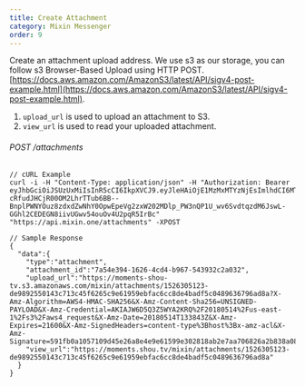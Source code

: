 ```yaml
---
title: Create Attachment
category: Mixin Messenger
order: 9
---
```


Create an attachment upload address. We use s3 as our storage, you can follow s3 Browser-Based Upload using HTTP POST. [https://docs.aws.amazon.com/AmazonS3/latest/API/sigv4-post-example.html](https://docs.aws.amazon.com/AmazonS3/latest/API/sigv4-post-example.html).

1. `upload_url` is used to upload an attachment to S3.
2. `view_url` is used to read your uploaded attachment.

###### POST /attachments

```
// cURL Example
curl -i -H "Content-Type: application/json" -H "Authorization: Bearer eyJhbGciOiJSUzUxMiIsInR5cCI6IkpXVCJ9.eyJleHAiOjE1MzMxMTYzNjEsImlhdCI6MTUyNTM0MDM2MSwianRpIjoiNDRhOGRiZDAtODU3NC00Y2VhLTk3NWEtYzI5OWIwZWQyMTk4Iiwic2lkIjoiYTM0YzA3YTktNzU1ZC00YjU0LTk0YzUtZTQ1ZTlhMmRkNDNlIiwic2lnIjoiN2IzMzEwYTQ2NjY5YzNkNWJkMjFkNjRlNWRhNTJjMmQ4M2MzYWFjNTUzMmU3OTdkMjAzMzY0NzE3MDhiMDJjOCIsInVpZCI6IjA2YWVkMWUzLWJkNzctNGE1OS05OTFhLTViYjVhZTZmYmIwOSJ9.LSoJ0iWCo1g71SC_SYDsY6ZobUxh2Ue0e0D7VC1-cRfudJHCjR00OM2LhrTTub6BB--BnplPWNYOuz8zdxdZwNhY0OpwEpeVg2zxW202MDlp_PW3nQP1U_wv6SvdtqzdM6JswL-GGhl2CEDEGN8iivUGwv54ouOv4U2pqR5IrBc" "https://api.mixin.one/attachments" -XPOST
```

```
// Sample Response
{  
  "data":{  
    "type":"attachment",
    "attachment_id":"7a54e394-1626-4cd4-b967-543932c2a032",
    "upload_url":"https://moments-shou-tv.s3.amazonaws.com/mixin/attachments/1526305123-de9892550143c713c45f6265c9e61959ebfac6cc8de4badf5c0489636796ad8a?X-Amz-Algorithm=AWS4-HMAC-SHA256&X-Amz-Content-Sha256=UNSIGNED-PAYLOAD&X-Amz-Credential=AKIAJW6D5Q3Z5WYA2KRQ%2F20180514%2Fus-east-1%2Fs3%2Faws4_request&X-Amz-Date=20180514T133843Z&X-Amz-Expires=21600&X-Amz-SignedHeaders=content-type%3Bhost%3Bx-amz-acl&X-Amz-Signature=591fb0a1057109d45e26a8e4e9e61599e302818ab2e7aa706826a2b838a089e3",
    "view_url":"https://moments.shou.tv/mixin/attachments/1526305123-de9892550143c713c45f6265c9e61959ebfac6cc8de4badf5c0489636796ad8a"
  }
}
```

